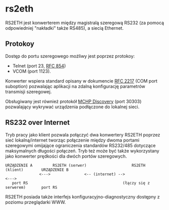 rs2eth
======

RS2ETH jest konwerterem między magistralą szeregową RS232 (za pomocą odpowiedniej "nakładki" także RS485),
a siecią Ethernet.

## Protokoy

Dostęp do portu szeregowego możliwy jest poprzez protokoy:
* Telnet (port 23, [RFC 854](https://tools.ietf.org/html/rfc854))
* VCOM (port 1123).
 
Konwerter wspiera standard opisany w dokumencie [RFC 2217](https://tools.ietf.org/html/rfc2217) (COM port suboption) pozwalając aplikacji na zdalną
konfigurację parametrów transmisji szeregowej.

Obsługiwany jest również protokół [MCHP Discovery](http://www.microchip.com/stellent/idcplg?IdcService=SS_GET_PAGE&nodeId=2505&param=en535724) (port 30303) pozwalający wykrywać urządzenia podłączone
do lokalnej sieci.

## RS232 over Internet

Tryb pracy jako klient pozwala połączyć dwa konwertery RS2ETH poprzez sieć lokalną/internet tworząc połączenie
między dwoma portami szeregowymi omijające ograniczenia standardów RS232/485 dotyczące maksymalnych
długości połączeń. Tryb też może być także wykorzystany jako konwerter prędkości dla dwóch portów szeregowych.

```
URZĄDZENIE A         RS2ETH (serwer)                    RS2ETH (klient)        URZĄDZENIE B
  		       <--->               <-- (internet) -->                   <--->
   port RS                                          (łączy się z serwerem)       port RS
```

RS2ETH posiada także interfejs konfiguracyjno-diagnostyczny dostępny z poziomu przeglądarki WWW.
